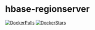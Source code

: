 # hbase-regionserver

[![DockerPulls](https://img.shields.io/docker/pulls/honomoa/hbase-regionserver.svg)](https://registry.hub.docker.com/u/honomoa/hbase-regionserver/)
[![DockerStars](https://img.shields.io/docker/stars/honomoa/hbase-regionserver.svg)](https://registry.hub.docker.com/u/honomoa/hbase-regionserver/)
